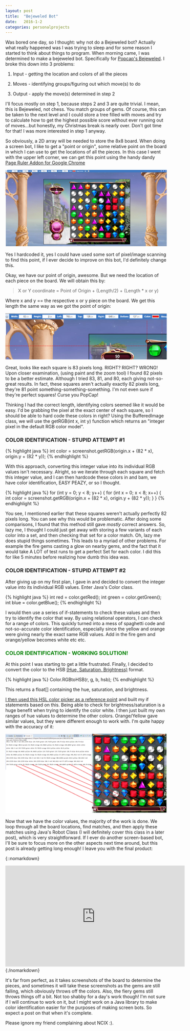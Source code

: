 ```yaml
---
layout: post
title:  "Bejeweled Bot"
date:   2016-1-2
categories: personalprojects
---
```


Was bored one day, so I thought: why not do a Bejeweled bot? Actually what really happened was I was trying to sleep and for some reason I started to think about things to program. When morning came, I was determined to make a bejeweled bot. Specifically for [Popcap's Bejeweled](http://bejeweled.popcap.com/html5/0.9.12.9490/html5/Bejeweled.html). I broke this down into 3 problems:

1) Input - getting the location and colors of all the pieces

2) Moves - identifying groups/figuring out which move(s) to do

3) Output - apply the move(s) determined in step 2

I'll focus mostly on step 1, because steps 2 and 3 are quite trivial. I mean, this is Bejeweled, not chess. You match groups of gems. Of course, this can be taken to the next level and I could store a tree filled with moves and try to calculate how to get the highest possible score without ever running out of moves...but honestly, my Christmas break is nearly over. Don't got time for that! I was more interested in step 1 anyway.

So obviously, a 2D array will be needed to store the 8x8 board. When doing a screen bot, I like to get a "point or origin", some relative point on the board in which I can use to get the locations of all the pieces. In this case I went with the upper left corner, we can get this point using the handy dandy [Page Ruler Addon for Google Chrome](https://chrome.google.com/webstore/detail/page-ruler/jlpkojjdgbllmedoapgfodplfhcbnbpn?hl=en) 

![Page Ruler](/assets/bejew1.PNG)


Yes I hardcoded it, yes I could have used some sort of pixel/image scanning to find this point, if I ever decide to improve on this bot, I'd definitely change this.

Okay, we have our point of origin, awesome. But we need the location of each piece on the board. We will obtain this by:

>X or Y coordinate = Point of Origin + (Length/2) + (Length * x or y) 

Where x and y == the respective x or y piece on the board. We get this length the same way as we got the point of origin:

![Length Image](/assets/bejew2.png)

Great, looks like each square is 83 pixels long. RIGHT? RIGHT? WRONG! Upon closer examination, (using paint and the zoom tool) I found 82 pixels to be a better estimate. Although I tried 83, 81, and 80, each giving not-so-great results. In fact, these squares aren't actually exactly 82 pixels long, they're 81 point something-something-something. I'm not even sure if they're perfect squares! Curse you PopCap!

Thinking I had the correct length, identifying colors seemed like it would be easy. I'd be grabbing the pixel at the exact center of each square, so I should be able to hard code these colors in right? Using the BufferedImage class, we will use the getRGB(int x, int y) function which returns an "integer pixel in the default RGB color model".

### COLOR IDENTIFICATION - STUPID ATTEMPT #1

{% highlight java %}
int color = screenshot.getRGB(origin.x + (82 * x), origin.y + (82 * y));
{% endhighlight %}

With this approach, converting this integer value into its individual RGB values isn't necessary. Alright, so we iterate through each square and fetch this integer value, and I can then hardcode these colors in and bam, we have color identification, EASY PEAZY, or so I thought.


{% highlight java %}
for (int y = 0; y < 8; y++) {
 for (int x = 0; x < 8; x++) {
  int color = screenshot.getRGB(origin.x + (82 * x), origin.y + (82 * y));
 }
}
{% endhighlight %}

You see, I mentioned earlier that these squares weren't actually perfectly 82 pixels long. You can see why this would be problematic. After doing some comparisons, I found that this method still gave *mostly* correct answers. So, lazy me, I thought I could just get away with storing a few variants of each color into a set, and then checking that set for a color match. Oh, lazy me does stupid things sometimes. This leads to a myriad of other problems. For example the fire gems casting a glow on nearby gems, and the fact that it would take A LOT of test runs to get a perfect Set for each color. I did this for like 5 minutes before realizing how dumb this idea was.

### COLOR IDENTIFICATION - STUPID ATTEMPT #2

After giving up on my first plan, I gave in and decided to convert the integer value into its individual RGB values. Enter Java's Color class.

{% highlight java %}
int red = color.getRed();
int green = color.getGreen();
int blue = color.getBlue();
{% endhighlight %}

I would then use a series of if-statements to check these values and then try to identify the color that way. By using relational operators, I can check for a range of colors. This quickly turned into a mess of spaghetti code and not-so-accurate color identification, especially since the yellow and orange were giving nearly the exact same RGB values. Add in the fire gem and orange/yellow becomes white etc etc.


### <span style="color: green">COLOR IDENTIFICATION - WORKING SOLUTION!</span>

At this point I was starting to get a little frustrated. Finally, I decided to convert the color to the HSB [(Hue, Saturation, Brightness)](http://www.tomjewett.com/colors/hsb.html) format. 

{% highlight java %}
Color.RGBtoHSB(r, g, b, hsb);
{% endhighlight %}

This returns a float[] containing the hue, saturation, and brightness.

[I then used this HSL color picker as a reference point](http://hslpicker.com/) and built my if statements based on this. Being able to check for brightness/saturation is a huge benefit when trying to identify the color white. I then just built my own ranges of hue values to determine the other colors. Orange/Yellow gave similar values, but they were different enough to work with. I'm quite happy with the accuracy of it:

![Color Acc](/assets/bejew3.png)


Now that we have the color values, the majority of the work is done. We loop through all the board locations, find matches, and then apply these matches using Java's Robot Class (I will definitely cover this class in a later post), which is very straightforward. If I ever do another screen-based bot, I'll be sure to focus more on the other aspects next time around, but this post is already getting long enough! I leave you with the final product:
 
{::nomarkdown}
<iframe width="560" height="315" src="https://www.youtube.com/embed/hOTplw7yuuM" frameborder="0" allowfullscreen></iframe>
{:/nomarkdown}

It's far from perfect, as it takes screenshots of the board to determine the pieces, and sometimes it will take these screenshots as the gems are still falling, which obviously throws off the colors. Also, the fiery gems still throws things off a bit. Not too shabby for a day's work though! I'm not sure if I will continue to work on it, but I might work on a Java library to make color identification easier for the purposes of making screen bots. So expect a post on that when it's complete.

Please ignore my friend complaining about NCIX :).
